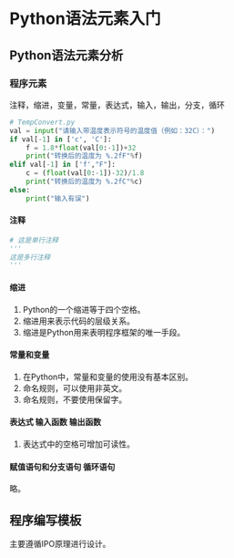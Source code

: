 # Python语法元素入门

## Python语法元素分析

### 程序元素
注释，缩进，变量，常量，表达式，输入，输出，分支，循环

```python
# TempConvert.py
val = input("请输入带温度表示符号的温度值（例如：32C）：")
if val[-1] in ['c', 'C']:
    f = 1.8*float(val[0:-1])+32
    print("转换后的温度为 %.2fF"%f)
elif val[-1] in ['f',"F"]:
    c = (float(val[0:-1])-32)/1.8
    print("转换后的温度为 %.2fC"%c)
else:
    print("输入有误")
```

#### 注释

```python
# 这是单行注释
'''
这是多行注释
'''
```

#### 缩进
1. Python的一个缩进等于四个空格。
2. 缩进用来表示代码的层级关系。
3. 缩进是Python用来表明程序框架的唯一手段。

#### 常量和变量
1. 在Python中，常量和变量的使用没有基本区别。
2. 命名规则，可以使用非英文。
3. 命名规则，不要使用保留字。

#### 表达式 输入函数 输出函数
1. 表达式中的空格可增加可读性。

#### 赋值语句和分支语句 循环语句
略。

## 程序编写模板
主要遵循IPO原理进行设计。
